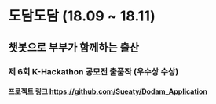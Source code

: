 # 도담도담 (18.09 ~ 18.11)
## 챗봇으로 부부가 함께하는 출산
### 제 6회 K-Hackathon 공모전 출품작 (우수상 수상)
#### 프로젝트 링크 https://github.com/Sueaty/Dodam_Application
